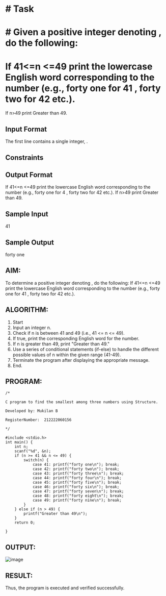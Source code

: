 # # Task

# # Given a positive integer denoting , do the following:

# If  41<=n <=49 print the lowercase English word corresponding to the number (e.g., forty one for 41 , forty two for 42 etc.).
If n>49 print Greater than 49.
## Input Format

The first line contains a single integer, .

## Constraints

## Output Format

If  41<=n <=49 print the lowercase English word corresponding to the number (e.g., forty one for 4 , forty two for 42 etc.).
If n>49 print Greater than 49.
## Sample Input

41
## Sample Output

forty one
## AIM: 

To determine a positive integer denoting , do the following: If  41<=n <=49 print the lowercase English word corresponding to the number (e.g., forty one for 41 , forty two for 42 etc.).
## ALGORITHM:
1. Start
2. Input an integer n.
3. Check if n is between 41 and 49 (i.e., 41 <= n <= 49).
4. If true, print the corresponding English word for the number.
5. If n is greater than 49, print "Greater than 49."
6. Use a series of conditional statements (if-else) to handle the different possible values of n within the given range (41-49).
7. Terminate the program after displaying the appropriate message.
8. End.

## PROGRAM:
```
/*

C program to find the smallest among three numbers using Structure.

Developed by: Mukilan B

RegisterNumber:  212222060156

*/

#include <stdio.h>
int main() {
    int n;
    scanf("%d", &n);
    if (n >= 41 && n <= 49) {
        switch(n) {
            case 41: printf("forty one\n"); break;
            case 42: printf("forty two\n"); break;
            case 43: printf("forty three\n"); break;
            case 44: printf("forty four\n"); break;
            case 45: printf("forty five\n"); break;
            case 46: printf("forty six\n"); break;
            case 47: printf("forty seven\n"); break;
            case 48: printf("forty eight\n"); break;
            case 49: printf("forty nine\n"); break;
        }
    } else if (n > 49) {
        printf("Greater than 49\n");
    }
    return 0;

}
```
## OUTPUT:

![image](https://github.com/user-attachments/assets/5eb3bf34-dc5d-401e-9314-15db46b67b53)

## RESULT: 

Thus, the program is executed and verified successfully.
